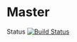 # Master
Status
[![Build Status](https://travis-ci.org/lpaulmp/shake-ansible.svg?branch=master)](https://travis-ci.org/lpaulmp/shake-ansible)
